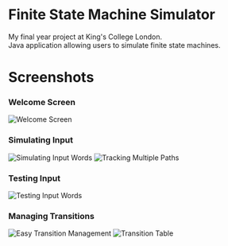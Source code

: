 # Finite State Machine Simulator
My final year project at King's College London.  
Java application allowing users to simulate finite state machines.
# Screenshots
### Welcome Screen
![Welcome Screen](https://user-images.githubusercontent.com/25368652/74090979-58a00800-4aaa-11ea-825a-2bc7a9727890.jpg)
### Simulating Input
![Simulating Input Words](https://user-images.githubusercontent.com/25368652/74090981-5ccc2580-4aaa-11ea-9826-d36b469b8a01.jpg)
![Tracking Multiple Paths](https://user-images.githubusercontent.com/25368652/74090983-6190d980-4aaa-11ea-972a-cdab70c8d657.jpg)
### Testing Input
![Testing Input Words](https://user-images.githubusercontent.com/25368652/74090984-635a9d00-4aaa-11ea-8549-3f979922df92.jpg)
### Managing Transitions
![Easy Transition Management](https://user-images.githubusercontent.com/25368652/74090985-681f5100-4aaa-11ea-8c08-5e4b73f92d3b.jpg)
![Transition Table](https://user-images.githubusercontent.com/25368652/74090991-82592f00-4aaa-11ea-87d6-e8ea7813f781.jpg)
